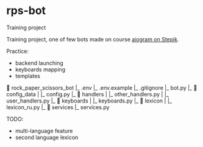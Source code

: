 # rps-bot
Training project

Training project, one of few bots made on course [aiogram on Stepik](https://stepik.org/course/120924/syllabus).

Practice:
- backend launching
- keyboards mapping
- templates

📁 rock_paper_scissors_bot
 |_ .env
 |_ .env.example
 |_ .gitignore
 |_ bot.py
 |_ 📁 config_data
 |   |_ config.py
 |_ 📁 handlers
 |   |_ other_handlers.py
 |   |_ user_handlers.py
 |_ 📁 keyboards
 |   |_ keyboards.py
 |_ 📁 lexicon
 |   |_ lexicon_ru.py
 |_ 📁 services
     |_ services.py


TODO:
- multi-language feature
- second language lexicon
